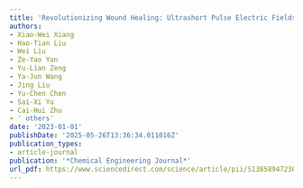 ```yaml
---
title: 'Revolutionizing Wound Healing: Ultrashort Pulse Electric Fields in Seconds for Highly Aligned Extracellular Matrix and Efficient Cell Migration'
authors:
- Xiao-Wei Xiang
- Hao-Tian Liu
- Wei Liu
- Ze-Yao Yan
- Yu-Lian Zeng
- Ya-Jun Wang
- Jing Liu
- Yu-Chen Chen
- Sai-Xi Yu
- Cai-Hui Zhu
- ' others'
date: '2023-01-01'
publishDate: '2025-05-26T13:36:34.011016Z'
publication_types:
- article-journal
publication: '*Chemical Engineering Journal*'
url_pdf: https://www.sciencedirect.com/science/article/pii/S1385894723029984
---
```

